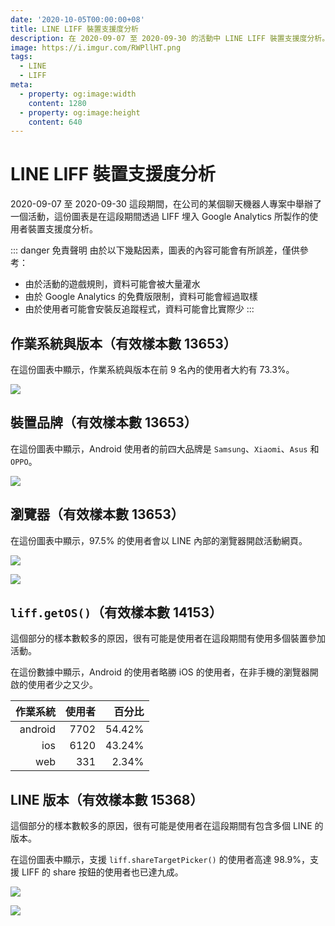 ```yaml
---
date: '2020-10-05T00:00:00+08'
title: LINE LIFF 裝置支援度分析
description: 在 2020-09-07 至 2020-09-30 的活動中 LINE LIFF 裝置支援度分析。
image: https://i.imgur.com/RWPllHT.png
tags:
  - LINE
  - LIFF
meta:
  - property: og:image:width
    content: 1280
  - property: og:image:height
    content: 640
---
```


# LINE LIFF 裝置支援度分析

2020-09-07 至 2020-09-30 這段期間，在公司的某個聊天機器人專案中舉辦了一個活動，這份圖表是在這段期間透過 LIFF 埋入 Google Analytics 所製作的使用者裝置支援度分析。

::: danger 免責聲明
由於以下幾點因素，圖表的內容可能會有所誤差，僅供參考：

* 由於活動的遊戲規則，資料可能會被大量灌水
* 由於 Google Analytics 的免費版限制，資料可能會經過取樣
* 由於使用者可能會安裝反追蹤程式，資料可能會比實際少
:::

## 作業系統與版本（有效樣本數 13653）

在這份圖表中顯示，作業系統與版本在前 9 名內的使用者大約有 73.3%。

![](https://i.imgur.com/cZvbSZx.png)

## 裝置品牌（有效樣本數 13653）

在這份圖表中顯示，Android 使用者的前四大品牌是 `Samsung`、`Xiaomi`、`Asus` 和 `OPPO`。

![](https://i.imgur.com/SIBo7eN.png)

## 瀏覽器（有效樣本數 13653）

在這份圖表中顯示，97.5% 的使用者會以 LINE 內部的瀏覽器開啟活動網頁。

![](https://i.imgur.com/L3Ukk5j.png)

![](https://i.imgur.com/lWEjPEB.png)

## `liff.getOS()`（有效樣本數 14153）

這個部分的樣本數較多的原因，很有可能是使用者在這段期間有使用多個裝置參加活動。

在這份數據中顯示，Android 的使用者略勝 iOS 的使用者，在非手機的瀏覽器開啟的使用者少之又少。

| 作業系統 | 使用者 | 百分比 |
| --------:| ------:| ------:|
|  android |   7702 | 54.42% |
|      ios |   6120 | 43.24% |
|      web |    331 |  2.34% |

## LINE 版本（有效樣本數 15368）

這個部分的樣本數較多的原因，很有可能是使用者在這段期間有包含多個 LINE 的版本。

在這份圖表中顯示，支援 `liff.shareTargetPicker()` 的使用者高達 98.9%，支援 LIFF 的 share 按鈕的使用者也已達九成。

![](https://i.imgur.com/Eh2e6VA.png)

![](https://i.imgur.com/BfsRS98.png)
